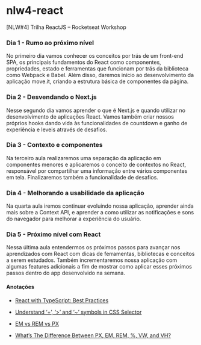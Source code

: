 # nlw4-react

[NLW#4] Trilha ReactJS – Rocketseat Workshop

### Dia 1 - Rumo ao próximo nível

No primeiro dia vamos conhecer os conceitos por trás de um front-end SPA, os principais fundamentos do React como componentes, propriedades, estado e ferramentas que funcionam por trás da biblioteca como Webpack e Babel. Além disso, daremos início ao desenvolvimento da aplicação move.it, criando a estrutura básica de componentes da página.

### Dia 2 - Desvendando o Next.js

Nesse segundo dia vamos aprender o que é Next.js e quando utilizar no desenvolvimento de aplicações React. Vamos também criar nossos próprios hooks dando vida às funcionalidades de countdown e ganho de experiência e leveis através de desafios.

### Dia 3 - Contexto e componentes

Na terceiro aula realizaremos uma separação da aplicação em componentes menores e aplicaremos o conceito de contextos no React, responsável por compartilhar uma informação entre vários componentes em tela. Finalizaremos também a funcionalidade de desafios.

### Dia 4 - Melhorando a usabilidade da aplicação

Na quarta aula iremos continuar evoluindo nossa aplicação, aprender ainda mais sobre a Context API, e aprender a como utilizar as notificações e sons do navegador para melhorar a experiência do usuário.

### Dia 5 - Próximo nível com React

Nessa última aula entendermos os próximos passos para avançar nos aprendizados com React com dicas de ferramentas, bibliotecas e conceitos a serem estudados. Também incrementaremos nossa aplicação com algumas features adicionais a fim de mostrar como aplicar esses próximos passos dentro do app desenvolvido na semana.

#### Anotações

- [React with TypeScript: Best Practices](https://www.sitepoint.com/react-with-typescript-best-practices/)

- [Understand ‘+’, ‘>’ and ‘~’ symbols in CSS Selector](https://techbrij.com/css-selector-adjacent-child-sibling)

- [EM vs REM vs PX](https://engageinteractive.co.uk/blog/em-vs-rem-vs-px)

- [What’s The Difference Between PX, EM, REM, %, VW, and VH?](https://elementor.com/help/whats-the-difference-between-px-em-rem-vw-and-vh/)
